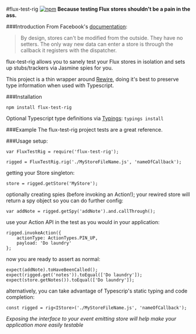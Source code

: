 #flux-test-rig [![npm](https://img.shields.io/npm/v/flux-test-rig.svg)](https://www.npmjs.com/package/flux-test-rig)
**Because testing Flux stores shouldn't be a pain in the ass.**

###Introduction
From Facebook's [documentation](https://facebook.github.io/react/blog/2014/09/24/testing-flux-applications.html):

>By design, stores can't be modified from the outside. They have no setters. The only way new data can enter a store is through the callback it registers with the dispatcher.

flux-test-rig allows you to sanely test your Flux stores in isolation and sets up stubs/trackers via Jasmine spies for you. 

This project is a thin wrapper around [Rewire](https://www.npmjs.com/package/rewire), doing it's best to preserve type information when used with Typescript.

###Installation
```
npm install flux-test-rig
```
Optional Typescript type definitions via [Typings](https://www.npmjs.com/package/typings): `typings install`

###Example
The flux-test-rig project tests are a great reference.

###Usage
setup:
```
var FluxTestRig = require('flux-test-rig');

rigged = FluxTestRig.rig('./MyStoreFileName.js', 'nameOfCallback');
```

getting your Store singleton:
```
store = rigged.getStore('MyStore');
```

optionally creating spies (before invoking an Action!); your rewired store will return a spy object so you can do further config:
```
var addNote = rigged.getSpy('addNote').and.callThrough();
```

use your Action API in the test as you would in your application:
```
rigged.invokeAction({
    actionType: ActionTypes.PIN_UP,
    payload: 'Do laundry'
};
```

now you are ready to assert as normal:
```
expect(addNote).toHaveBeenCalled();
expect(rigged.get('notes')).toEqual(['Do laundry']);
expect(store.getNotes()).toEqual(['Do laundry']);
```

alternatively, you can take advantage of Typescrip's static typing and code completion:
```
const rigged = rig<IStore>('./MyStoreFileName.js', 'nameOfCallback');
```
*Exposing the interface to your event emitting store will help make your application more easily testable*


 
